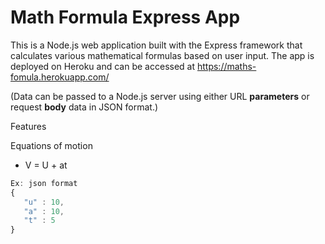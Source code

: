 # Math Formula Express App

This is a Node.js web application built with the Express framework that calculates various mathematical formulas based on user input. The app is deployed on Heroku and can be accessed at https://maths-fomula.herokuapp.com/

(Data can be passed to a Node.js server using either URL **parameters** or request **body** data in JSON format.)

Features

Equations of motion

* V =  U + at
 ```javascript
 Ex: json format
 {
    "u" : 10,
    "a" : 10,
    "t" : 5
}
 ```
